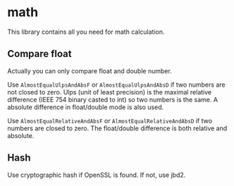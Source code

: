 # math

This library contains all you need for math calculation.

## Compare float

Actually you can only compare float and double number.

Use `AlmostEqualUlpsAndAbsF` or `AlmostEqualUlpsAndAbsD` if two numbers are not closed to zero.
Ulps (unit of least precision) is the maximal relative difference (IEEE 754 binary casted to int) so two numbers is the same.
A absolute difference in float/double mode is also used.

Use `AlmostEqualRelativeAndAbsF` or `AlmostEqualRelativeAndAbsD` if two numbers are closed to zero.
The float/double difference is both relative and absolute.

## Hash

Use cryptographic hash if OpenSSL is found. If not, use jbd2.

